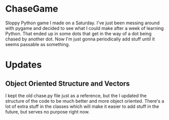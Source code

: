 # ChaseGame
Sloppy Python game I made on a Saturday. I've just been messing around with pygame and decided to see what I could make after a week of learning Python. That ended up in some dots that get in the way of a dot being chased by another dot. Now I'm just gonna periodically add stuff until it seems passable as something.
# Updates
## Object Oriented Structure and Vectors
I kept the old chase.py file just as a reference, but the I updated the structure of the code to be much better and more object oriented. There's a lot of extra stuff in the classes which will make it easier to add stuff in the future, but serves no purpose right now.
